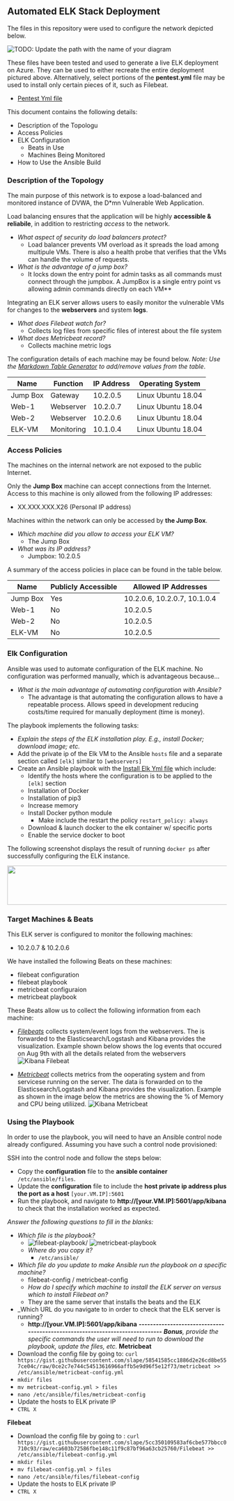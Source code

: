 ## Automated ELK Stack Deployment

The files in this repository were used to configure the network depicted below.

![TODO: Update the path with the name of your diagram](Diagrams/ELK_HW13_Cloud_Security_SC.jpg)

These files have been tested and used to generate a live ELK deployment on Azure. They can be used to either recreate the entire deployment pictured above. Alternatively, select portions of the **pentest.yml** file may be used to install only certain pieces of it, such as Filebeat.

  - [Pentest Yml file](https://github.com/slcassidy/HW13-ELK-Stack/blob/main/Ansible/pentest.yml)

This document contains the following details:
- Description of the Topologu
- Access Policies
- ELK Configuration
  - Beats in Use
  - Machines Being Monitored
- How to Use the Ansible Build


### Description of the Topology

The main purpose of this network is to expose a load-balanced and monitored instance of DVWA, the D*mn Vulnerable Web Application.

Load balancing ensures that the application will be highly **accessible & reliabile**, in addition to restricting *access* to the network.
- _What aspect of security do load balancers protect?_ 
  + Load balancer prevents VM overload as it spreads the load among multipule VMs.  There is also a health probe that verifies that the VMs can handle the volume of requests.
- _What is the advantage of a jump box?_
  + It locks down the entry point for admin tasks as all commands must connect through the jumpbox.  A JumpBox is a single entry point vs allowing admin commands directly on each VM**

Integrating an ELK server allows users to easily monitor the vulnerable VMs for changes to the **webservers** and system **logs**.
- _What does Filebeat watch for?_
  + Collects log files from specific files of interest about the file system
- _What does Metricbeat record?_
  + Collects machine metric logs

The configuration details of each machine may be found below.
_Note: Use the [Markdown Table Generator](http://www.tablesgenerator.com/markdown_tables) to add/remove values from the table_.

| Name     | Function    | IP Address | Operating System    |
|----------|-------------|------------|---------------------|
| Jump Box | Gateway     | 10.2.0.5   | Linux Ubuntu 18.04  |
| Web-1    | Webserver   | 10.2.0.7   | Linux Ubuntu 18.04  |
| Web-2    | Webserver   | 10.2.0.6   | Linux Ubuntu 18.04  |
| ELK-VM   | Monitoring  | 10.1.0.4   | Linux Ubuntu 18.04  |

### Access Policies

The machines on the internal network are not exposed to the public Internet. 

Only the **Jump Box** machine can accept connections from the Internet. Access to this machine is only allowed from the following IP addresses:
- XX.XXX.XXX.X26 (Personal IP address)

Machines within the network can only be accessed by **the Jump Box**.
- _Which machine did you allow to access your ELK VM?_
  + The Jump Box 
- _What was its IP address?_
  + Jumpbox: 10.2.0.5 

A summary of the access policies in place can be found in the table below.

| Name     | Publicly Accessible | Allowed IP Addresses         |
|----------|---------------------|------------------------------|
| Jump Box | Yes                 | 10.2.0.6, 10.2.0.7, 10.1.0.4 |
| Web-1    | No                  |     10.2.0.5                 |
| Web-2    | No                  |     10.2.0.5                 |
| ELK-VM   | No                  |     10.2.0.5                 |
### Elk Configuration

Ansible was used to automate configuration of the ELK machine. No configuration was performed manually, which is advantageous because...
- _What is the main advantage of automating configuration with Ansible?_
  + The advantage is that automating the configuration allows to have a repeatable process.  Allows speed in development reducing costs/time required for manually deployment (time is money).

The playbook implements the following tasks:
- _Explain the steps of the ELK installation play. E.g., install Docker; download image; etc._
- Add the private ip of the Elk VM to the Ansible `hosts` file and a separate section called `[elk]` similar to `[webservers]`
- Create an Ansible playbook with the [Install Elk Yml file](https://github.com/slcassidy/HW13-ELK-Stack/blob/main/Ansible/install-elk.yml) which include:
  + Identify the hosts where the configuration is to be applied to the `[elk]` section
  + Installation of Docker
  + Installation of pip3
  + Increase memory
  + Install Docker python module
    + Make include the restart the policy `restart_policy: always`
  + Download & launch docker to the elk container w/ specific ports
  + Enable the service docker to boot  

The following screenshot displays the result of running `docker ps` after successfully configuring the ELK instance.

<img src="https://github.com/slcassidy/HW13-ELK-Stack/blob/main/Ansible/docker_ps.png" width=600 height=90 class=center>

### Target Machines & Beats
This ELK server is configured to monitor the following machines:
- 10.2.0.7 & 10.2.0.6 

We have installed the following Beats on these machines:
- filebeat configuration
- filebeat playbook
- metricbeat configuraion
- metricbeat playbook

These Beats allow us to collect the following information from each machine:
- *<ins>Filebeats<ins>* collects system/event logs from the webservers. The is forwarded to the Elasticsearch/Logstash and Kibana provides the visualization.  Example shown below shows the log events that occured on Aug 9th with all the details related from the webservers
![Kibana Filebeat](Linux/Filebeat-syslog.png)

- *<ins>Metricbeat</ins>* collects metrics from the ooperating system and from servicese running on the server.  The data is forwarded on to the Elasticsearch/Logstash and Kibana provides the visualization.  Example as shown in the image below the metrics are showing the % of Memory and CPU being utiliized.
![Kibana Metricbeat](Linux/Metricbeat-ecs.png)
### Using the Playbook
In order to use the playbook, you will need to have an Ansible control node already configured. Assuming you have such a control node provisioned: 

SSH into the control node and follow the steps below:
- Copy the **configuration** file to the **ansible container** `/etc/ansible/files`.
- Update the **configuration** file to include the **host private ip address plus the port as a host** `[your.VM.IP]:5601`
- Run the playbook, and navigate to **http://[your.VM.IP]:5601/app/kibana** to check that the installation worked as expected.

_Answer the following questions to fill in the blanks:_
- _Which file is the playbook?_
  + ![filebeat-playbook](Ansible/filebeat-playbook.yml)/ ![metricbeat-playbook](Ansible/metricbeat-playbook.yml)
  - _Where do you copy it?_
    + `/etc/ansible/`
- _Which file do you update to make Ansible run the playbook on a specific machine?_
  + filebeat-config / metricbeat-config
  - _How do I specify which machine to install the ELK server on versus which to install Filebeat on?_
  + They are the same server that installs the beats and the ELK
- _Which URL do you navigate to in order to check that the ELK server is running?
  + **http://[your.VM.IP]:5601/app/kibana**
**-----------------------------------------------------------------------------**
_**Bonus**, provide the specific commands the user will need to run to download the playbook, update the files, etc._
**Metricbeat**
- Download the config file by going to: `curl https://gist.githubusercontent.com/slape/58541585cc1886d2e26cd8be557ce04c/raw/0ce2c7e744c54513616966affb5e9d96f5e12f73/metricbeat >> /etc/ansible/metricbeat-config.yml`
- `mkdir files`
- `mv metricbeat-config.yml > files `
- `nano /etc/ansible/files/metricbeat-config`
- Update the hosts to ELK private IP
- `CTRL X`

**Filebeat**
- Download the config file by going to : `curl https://gist.githubusercontent.com/slape/5cc350109583af6cbe577bbcc0710c93/raw/eca603b72586fbe148c11f9c87bf96a63cb25760/Filebeat >> /etc/ansible/filebeat-config.yml`
- `mkdir files`
- `mv filebeat-config.yml > files `
- `nano /etc/ansible/files/filebeat-config`
- Update the hosts to ELK private IP
- `CTRL X`
